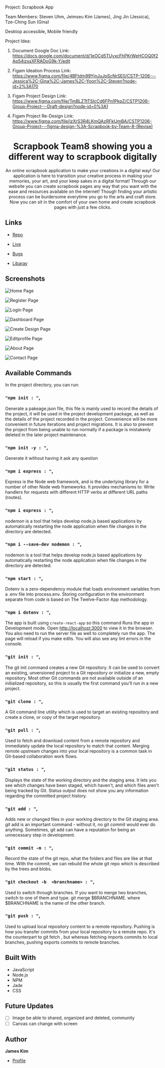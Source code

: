 Project: Scrapbook App 

Team Members:
Steven Uhm,
Jeimseu Kim (James),
Jing Jin (Jessica),
Tze-Ching Sun (Gina)


Desktop accessible, Mobile friendly

Project Idea:

1. Document Google Doc Link:
https://docs.google.com/document/d/1eOCd5TUyxcFhPKrWeHCOQ0f2Ap54izssXFRADoG9k-Y/edit

2. Figam Ideation Process Link:
https://www.figma.com/file/4BFtdm99YjnJuJpScNrSE0/CSTP-1206---Jessica%2C-Gina%2C-James%2C-Yoon%2C-Steven?node-id=2%3A170

4. Figam Project Design Link:
https://www.figma.com/file/TmBLZTtTSIcCd6FPn1PkpZ/CSTP1206-Group-Project---Draft-design?node-id=0%3A1

5. Figam Project Re-Design Link:
https://www.figma.com/file/jzXrS3R4LKmQAzRFkIJmBA/CSTP1206-Group-Project---figma-design-%3A-Scrapbook-by-Team-8-(Revise)

<h1 align="center">Scrapbook Team8 showing you a different way to scrapbook digitally</h1>

<p align="center">
An online scrapbook application to make your creations in a digital way!  Our application is here to transition your creative process in making your memories, your art,  and your keep sakes in a digital format! Through our website you can create scrapbook pages any way that you want  with the ease and resources available on the internet! Though finding your artistic process can be burdersome everytime  you go to the arts and craft store. Now you can sit in the comfort of your own home and create scrapbook pages with just a few clicks.
</p>

## Links

- [Repo](https://github.com/JamesKim4913/cstp1206_project> "Scrapbook Repo")

- [Live](https://scrapbookappteam8.herokuapp.com/home "Live View")

- [Bugs](https://github.com/JamesKim4913/cstp1206_project/issues "Issues Page")

- [Libaray](http://fabricjs.com/ "Fabric js")

## Screenshots

![Home Page](/public/image/Homepage_screenshot.png "Home Page")

![Register Page](/public/image/Register_screenshot.png "Register Page")

![Login Page](/public/image/Login_screenshot.png "Login Page")

![Dashboard Page](/public/image/Dashboard_screenshot.png "Dashboard Page")

![Create Design Page](/public/image/Create_Design_screenshot.png "Create Design Page")

![Editprofile Page](/public/image/Editprofile_screenshot.png "Editprofile Page")

![About Page](/public/image/About_screenshot.png "About Page")

![Contact Page](/public/image/Contact_screenshot.png "Contact Page")

## Available Commands

In the project directory, you can run:

### `"npm init : "`,
Generate a pakeage.json file, this file is mainly used to record the details of the project, it will be used in the project development package, as well as the details of the project recorded in the project. Convenience will be more convenient in future iterations and project migrations. It is also to prevent the project from being unable to run normally if a package is mistakenly deleted in the later project maintenance.

### `"npm init -y : "`,
Generate it without having it ask any question

### `"npm i express : "`,
Express is the Node web framework, and is the underlying library for a number of other Node web frameworks. It provides mechanisms to: Write handlers for requests with different HTTP verbs at different URL paths (routes).

### `"npm i express : "`,
nodemon is a tool that helps develop node.js based applications by automatically restarting the node application when file changes in the directory are detected.

### `"npm i --save-dev nodemon : "`,
nodemon is a tool that helps develop node.js based applications by automatically restarting the node application when file changes in the directory are detected.

### `"npm start : "`,
Dotenv is a zero-dependency module that loads environment variables from a .env file into process.env. Storing configuration in the environment separate from code is based on The Twelve-Factor App methodology.

### `"npm i dotenv : "`,
The app is built using `create-react-app` so this command Runs the app in Development mode. Open [http://localhost:3000](http://localhost:3000) to view it in the browser. You also need to run the server file as well to completely run the app. The page will reload if you make edits.
You will also see any lint errors in the console.

### `"git init : "`,
The git init command creates a new Git repository. It can be used to convert an existing, unversioned project to a Git repository or initialize a new, empty repository. Most other Git commands are not available outside of an initialized repository, so this is usually the first command you'll run in a new project.

### `"git clone : "`,
A Git command line utility which is used to target an existing repository and create a clone, or copy of the target repository.
 
### `"git pull : "`,
Used to fetch and download content from a remote repository and immediately update the local repository to match that content. Merging remote upstream changes into your local repository is a common task in Git-based collaboration work flows.

### `"git status : "`,
Displays the state of the working directory and the staging area. It lets you see which changes have been staged, which haven't, and which files aren't being tracked by Git. Status output does not show you any information regarding the committed project history.

### `"git add : "`,
Adds new or changed files in your working directory to the Git staging area. git add is an important command - without it, no git commit would ever do anything. Sometimes, git add can have a reputation for being an unnecessary step in development.

### `"git commit -m : "`,
Record the state of the git repo, what the folders and files are like at that time. With the commit, we can rebuild the whole git repo which is described by the trees and blobs.

### `"git checkout -b  <branchname> : "`,
Used to switch through branches. If you want to merge two branches, switch to one of them and type. git merge $BRANCHNAME. where $BRANCHNAME is the name of the other branch.

### `"git push : "`,
Used to upload local repository content to a remote repository. Pushing is how you transfer commits from your local repository to a remote repo. It's the counterpart to git fetch , but whereas fetching imports commits to local branches, pushing exports commits to remote branches.

## Built With

- JavaScript
- Node.js
- NPM
- Jade
- CSS

## Future Updates

- [ ] Image be able to shared, organized and deleted, community
- [ ] Canvas can change with screen

## Author

**James Kim**

- [Profile](https://github.com/JamesKim4913 "James Kim")

